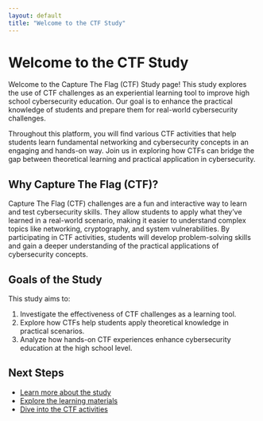 ```yaml
---
layout: default
title: "Welcome to the CTF Study"
---
```


# Welcome to the CTF Study

Welcome to the Capture The Flag (CTF) Study page! This study explores the use of CTF challenges as an experiential learning tool to improve high school cybersecurity education. Our goal is to enhance the practical knowledge of students and prepare them for real-world cybersecurity challenges.

Throughout this platform, you will find various CTF activities that help students learn fundamental networking and cybersecurity concepts in an engaging and hands-on way. Join us in exploring how CTFs can bridge the gap between theoretical learning and practical application in cybersecurity.

## Why Capture The Flag (CTF)?

Capture The Flag (CTF) challenges are a fun and interactive way to learn and test cybersecurity skills. They allow students to apply what they’ve learned in a real-world scenario, making it easier to understand complex topics like networking, cryptography, and system vulnerabilities. By participating in CTF activities, students will develop problem-solving skills and gain a deeper understanding of the practical applications of cybersecurity concepts.

## Goals of the Study

This study aims to:
1. Investigate the effectiveness of CTF challenges as a learning tool.
2. Explore how CTFs help students apply theoretical knowledge in practical scenarios.
3. Analyze how hands-on CTF experiences enhance cybersecurity education at the high school level.

## Next Steps
- [Learn more about the study](information.md)
- [Explore the learning materials](learning.md)
- [Dive into the CTF activities](activities.md)
